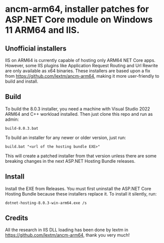 # ancm-arm64, installer patches for ASP.NET Core module on Windows 11 ARM64 and IIS.

## Unofficial installers
IIS on ARM64 is currently capable of hosting only ARM64 NET Core apps. However, some IIS plugins like Application Request Routing and Url Rewrite are only available as x64 binaries. These installers are based upon a fix from https://github.com/lextm/ancm-arm64, making it more user-friendly to build and install.

## Build
To build the 8.0.3 installer, you need a machine with Visual Studio 2022 ARM64 and C++ workload installed. Then just clone this repo and run as admin:
```
build-8.0.3.bat
```
To build an installer for any newer or older version, just run:
```
build.bat "<url of the hosting bundle EXE>"
```
This will create a patched installer from that version unless there are some breaking changes in the next ASP.NET Hosting Bundle releases.

## Install
Install the EXE from Releases. You must first uninstall the ASP.NET Core Hosting Bundle because these installers replace it. To install it silently, run:
```
dotnet-hosting-8.0.3-win-arm64.exe /s
```

## Credits
All the research in IIS DLL loading has been done by lextm in https://github.com/lextm/ancm-arm64, thank you very much!